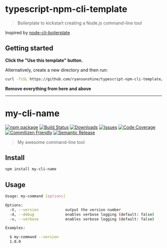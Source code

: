 # typescript-npm-cli-template

> Boilerplate to kickstart creating a Node.js command-line tool

Inspired by [node-cli-boilerplate](https://github.com/sindresorhus/node-cli-boilerplate)

## Getting started

**Click the "Use this template" button.**

Alternatively, create a new directory and then run:

```bash
curl -fsSL https://github.com/ryansonshine/typescript-npm-cli-template/archive/main.tar.gz | tar -xz --strip-components=1
```

**Remove everything from here and above**

---

# my-cli-name

[![npm package][npm-img]][npm-url]
[![Build Status][build-img]][build-url]
[![Downloads][downloads-img]][downloads-url]
[![Issues][issues-img]][issues-url]
[![Code Coverage][codecov-img]][codecov-url]
[![Commitizen Friendly][commitizen-img]][commitizen-url]
[![Semantic Release][semantic-release-img]][semantic-release-url]

> My awesome command-line tool

## Install

```bash
npm install my-cli-name
```

## Usage

```bash
Usage: my-command [options]

Options:
  -V, --version            output the version number
  -d, --debug              enables verbose logging (default: false)
  -v, --verbose            enables verbose logging (default: false)

Examples:

  $ my-command --version
  1.0.0
```

[build-img]:https://github.com/ryansonshine/typescript-npm-cli-template/actions/workflows/release.yml/badge.svg

[build-url]:https://github.com/ryansonshine/typescript-npm-cli-template/actions/workflows/release.yml

[downloads-img]:https://img.shields.io/npm/dt/typescript-npm-cli-template

[downloads-url]:https://www.npmtrends.com/typescript-npm-cli-template

[npm-img]:https://img.shields.io/npm/v/typescript-npm-cli-template

[npm-url]:https://www.npmjs.com/package/typescript-npm-cli-template

[issues-img]:https://img.shields.io/github/issues/ryansonshine/typescript-npm-cli-template

[issues-url]:https://github.com/ryansonshine/typescript-npm-cli-template/issues

[codecov-img]:https://codecov.io/gh/ryansonshine/typescript-npm-cli-template/branch/main/graph/badge.svg

[codecov-url]:https://codecov.io/gh/ryansonshine/typescript-npm-cli-template

[semantic-release-img]:https://img.shields.io/badge/%20%20%F0%9F%93%A6%F0%9F%9A%80-semantic--release-e10079.svg

[semantic-release-url]:https://github.com/semantic-release/semantic-release

[commitizen-img]:https://img.shields.io/badge/commitizen-friendly-brightgreen.svg

[commitizen-url]:http://commitizen.github.io/cz-cli/
